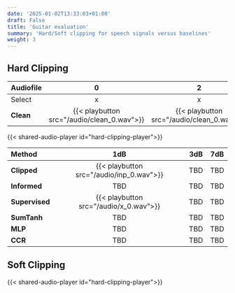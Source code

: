```yaml
---
date: '2025-01-02T13:33:03+01:00'
draft: False
title: 'Guitar evaluation'
summary: 'Hard/Soft clipping for speech signals versus baselines'
weight: 3
---
```



## Hard Clipping

| Audiofile |                     0                      | 2 | 5 |
|:----------|:------------------------------------------:|:-:|:-:|
| Select | x | x | x |
| **Clean** | {{< playbutton src="/audio/clean_0.wav">}} | {{< playbutton src="/audio/clean_0.wav">}} |{{< playbutton src="/audio/clean_0.wav">}} |
    

{{< shared-audio-player id="hard-clipping-player">}}

| Method         |                                                  1dB                                                  |                    3dB                     |  7dB  |
|:---------------|:-----------------------------------------------------------------------------------------------------:|:------------------------------------------:|:-----:|
| **Clipped**    |                               {{< playbutton src="/audio/inp_0.wav">}}                                |                TBD                |  TBD  |
| **Informed**   |                                                  TBD                                                  |                TBD                |  TBD  |
| **Supervised** |                                {{< playbutton src="/audio/x_0.wav">}}                                 |                TBD                |  TBD  |
| **SumTanh**    |                                                 TBD                                                  |                 TBD               |  TBD  |
| **MLP**        |                                                 TBD                                                  |                 TBD               |  TBD  |
| **CCR**        |                                                 TBD                                                  |                 TBD               |  TBD  |
 

## Soft Clipping

{{< shared-audio-player id="hard-clipping-player">}}

